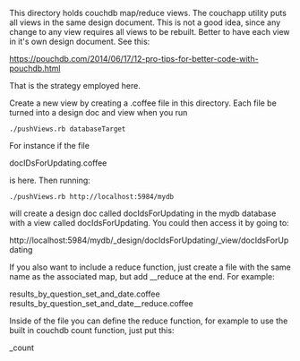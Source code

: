 This directory holds couchdb map/reduce views. The couchapp utility puts all views in the same design document. This is not a good idea, since any change to any view requires all views to be rebuilt. Better to have each view in it's own design document. See this:

https://pouchdb.com/2014/06/17/12-pro-tips-for-better-code-with-pouchdb.html

That is the strategy employed here.

Create a new view by creating a .coffee file in this directory. Each file be turned into a design doc and view when you run 

    ./pushViews.rb databaseTarget

For instance if the file

docIDsForUpdating.coffee

is here. Then running:

    ./pushViews.rb http://localhost:5984/mydb
    
will create a design doc called docIdsForUpdating in the mydb database with a view called docIdsForUpdating. You could then access it by going to:

http://localhost:5984/mydb/_design/docIdsForUpdating/_view/docIdsForUpdating

If you also want to include a reduce function, just create a file with the same name as the associated map, but add __reduce at the end. For example:

results_by_question_set_and_date.coffee
results_by_question_set_and_date__reduce.coffee

Inside of the file you can define the reduce function, for example to use the built in couchdb count function, just put this:

_count
